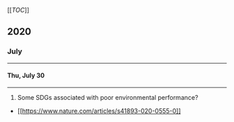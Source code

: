 [[_TOC_]]

## 2020

### July

--- 

#### Thu, July 30

---

1. Some SDGs associated with poor environmental performance?
* [[https://www.nature.com/articles/s41893-020-0555-0]]